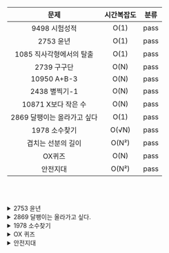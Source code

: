 |**문제**|시간복잡도|분류|
|:---:|:---:|---|
|9498 시험성적|O(1)|pass|
|2753 윤년|O(1)|pass|
|1085 직사각형에서의 탈출|O(1)|pass|
|2739 구구단|O(N)|pass|
|10950 A+B-3|O(N)|pass|
|2438 별찍기-1|O(N)|pass|
|10871 X보다 작은 수|O(N)|pass|
|2869 달팽이는 올라가고 싶다|O(1)|pass|
|1978 소수찾기|O(√N)|pass|
|겹치는 선분의 길이|O(N²)|pass|
|OX퀴즈|O(N)|pass|
|안전지대|O(N²)|pass|

<br><br>

<details>
<summary>2753 윤년</summary>
<div markdown="1">       

😎알면 좋은 개념😎 <br><br>
    ~ 이면서 AND 논리연산자 <br>
    또는 OR 논리연산자 <br>

</div>
</details>

<details>
<summary>2869 달팽이는 올라가고 싶다.</summary>
<div markdown="1">       

😎식 세우기😎 <br><br>
    도달하는 날 : X일 <br>
    총 올라가는 횟수 : X번 <br>
    내려가는 횟수는 (X-1)번 <br>
    AX + B(X-1) = V <br>
    X = (V-B)//(A-B) <br>
    X값이 나머지가 있으면 7.5일이란 말이 이상하지 않나? 하루 더 걸리는 거니, +1 해줘야함. <br>

</div>
</details>

<details>
<summary>1978 소수찾기</summary>
<div markdown="1">       

😎알면 좋은 개념😎 <br>
    에라토스테네스의 체<br><br>
    ![image](https://upload.wikimedia.org/wikipedia/commons/b/b9/Sieve_of_Eratosthenes_animation.gif) <br>
    <br>
    1,2는 소수가 아님. <br>
    <br>
    2부터 √N 까지만 탐색하면 됨.<br>
    왜? <br>
    100 의 약수들을 나열해보면 <br>
    1, 2, 4, 5, 10, 20, 25, 50, 100 <br>
    사실상 10(√100)까지 범위내에서 100의 약수 모두 구할 수 있음<br>
    100/2 = 50, 100/4 =25 이므로~~<br>
    <br>
    2를 제외한 모든 2의 배수를 소수가 아닌 걸 표시!<br>
    √max(nums) 탐색 범위내에서 소수가 아닌 걸 낼 수 있다. <br>
</div>
</details>

<details>
<summary>OX 퀴즈</summary>
<div markdown="1">       

😎알면 좋은 개념😎 <br>
    eval()함수<br><br>
    실행할 코드를 string형태로 전달 <br>
    코드 내부적으로 딕셔너리 mapping을 해 <br>
    integer 형태로 값을 return <br>
    예를 들어 eval("7+3") 은 integer type의 10을 반환 <br>
</div>
</details>

<details>
<summary>안전지대</summary>
<div markdown="1">       

😎알면 좋은 개념😎 <br>
    2차원 배열 index 범위<br><br>
    만약 5행 3열 2차원 배열을 생성했다고 가정하자!<br>
    상하좌우 대각선 영역에 지뢰를 설치하고 싶다면,<br>
    index범위를 벗어나지 않는 영영에서 지뢰를 설치해야 한다.<br><br>
    내장함수 min(), max()를 활용해 범위를 설정하면 편하다. <br>
    row의 경우 index범위가 0에서 4까지 <br>
    지뢰 설치되는 row의 범위 : max(0, cur_row-1) 에서 min(4, cur_row+1) <br>
    column의 경우 index범위가 0~2까지 <br>
    지뢰 설치되는 rol의 범위 : max(0, cur_rol-1)  min(4, cur_rol+1) <br>
</div>
</details>
